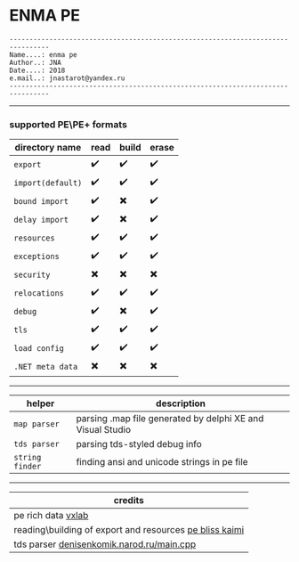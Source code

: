# ENMA PE #

```
--------------------------------------------------------------------------------
Name....: enma pe
Author..: JNA
Date....: 2018
e.mail..: jnastarot@yandex.ru
--------------------------------------------------------------------------------
```
---
### supported PE\PE+ formats

| directory name | read | build | erase |
| -------------- | ------- | ------- | ------- |
| `export` | :heavy_check_mark: | :heavy_check_mark: | :heavy_check_mark: |
| `import(default)` | :heavy_check_mark: | :heavy_check_mark: | :heavy_check_mark: |
| `bound import` | :heavy_check_mark: | :heavy_multiplication_x: | :heavy_check_mark: |
| `delay import` | :heavy_check_mark: | :heavy_multiplication_x: | :heavy_check_mark: |
| `resources` | :heavy_check_mark: | :heavy_check_mark: | :heavy_check_mark: |
| `exceptions` | :heavy_check_mark: | :heavy_check_mark: | :heavy_check_mark: |
| `security` | :heavy_multiplication_x: | :heavy_multiplication_x: | :heavy_multiplication_x: |
| `relocations` | :heavy_check_mark: | :heavy_check_mark: | :heavy_check_mark: |
| `debug` | :heavy_check_mark: | :heavy_multiplication_x: | :heavy_check_mark: |
| `tls` | :heavy_check_mark: | :heavy_check_mark: | :heavy_check_mark: |
| `load config` | :heavy_check_mark: | :heavy_check_mark: | :heavy_check_mark: |
| `.NET meta data` | :heavy_multiplication_x: | :heavy_multiplication_x: | :heavy_multiplication_x: |

---
| helper | description |
| ------ | ----------- |
| `map parser` | parsing .map file generated by delphi XE and Visual Studio |
| `tds parser` | parsing tds-styled debug info |
| `string finder` | finding ansi and unicode strings in pe file |
---
| credits |
| ---------- |
| pe rich data [vxlab](https://vxlab.info/wasm/print.php-article=sdf.htm) |
| reading\building of export and resources [pe bliss kaimi](http://kaimi.io/) |
| tds parser [denisenkomik.narod.ru/main.cpp](http://denisenkomik.narod.ru/main.cpp) |

